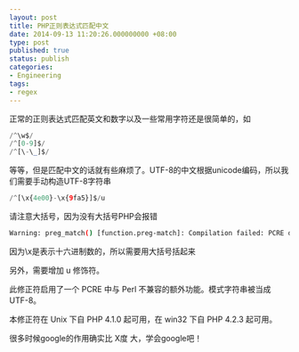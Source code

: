 ```yaml
---
layout: post
title: PHP正则表达式匹配中文
date: 2014-09-13 11:20:26.000000000 +08:00
type: post
published: true
status: publish
categories:
- Engineering
tags:
- regex
---
```

正常的正则表达式匹配英文和数字以及一些常用字符还是很简单的，如

```php
/^\w$/
/^[0-9]$/
/^[\-\_]$/
```

等等，但是匹配中文的话就有些麻烦了。UTF-8的中文根据unicode编码，所以我们需要手动构造UTF-8字符串

```php
/^[\x{4e00}-\x{9fa5}]$/u
```

请注意大括号，因为没有大括号PHP会报错

```bash
Warning: preg_match() [function.preg-match]: Compilation failed: PCRE does not support \L, \l, \N, \U, or \u at offset 3 in test.php on line 3
```

因为\x是表示十六进制数的，所以需要用大括号括起来

另外，需要增加 u 修饰符。

此修正符启用了一个 PCRE 中与 Perl 不兼容的额外功能。模式字符串被当成 UTF-8。

本修正符在 Unix 下自 PHP 4.1.0 起可用，在 win32 下自 PHP 4.2.3 起可用。

很多时候google的作用确实比 X度 大，学会google吧！